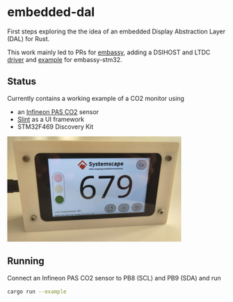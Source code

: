 # embedded-dal

First steps exploring the the idea of an embedded Display Abstraction Layer (DAL) for Rust.

This work mainly led to PRs for [embassy](https://github.com/embassy-rs/embassy), adding a DSIHOST and LTDC [driver](https://github.com/embassy-rs/embassy/pull/2903) and [example](https://github.com/embassy-rs/embassy/pull/2976) for embassy-stm32.

## Status
Currently contains a working example of a CO2 monitor using
- an [Infineon PAS CO2](https://crates.io/crates/pas-co2-rs) sensor
- [Slint](https://slint.dev/) as a UI framework
- STM32F469 Discovery Kit

<img src="images/pas_co2_stm32f469_demo.jpg" width="400">

## Running
Connect an Infineon PAS CO2 sensor to PB8 (SCL) and PB9 (SDA) and run
```sh
cargo run --example
```
